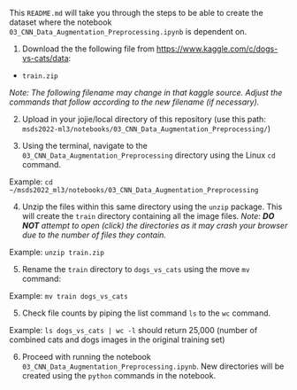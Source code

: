 This `README.md` will take you through the steps to be able to create the dataset where the notebook `03_CNN_Data_Augmentation_Preprocessing.ipynb` is dependent on.


1. Download the the following file from https://www.kaggle.com/c/dogs-vs-cats/data:

* `train.zip`

*Note: The following filename may change in that kaggle source. Adjust the commands that follow
according to the new filename (if necessary).*

2. Upload in your jojie/local directory of this repository (use this path: `msds2022-ml3/notebooks/03_CNN_Data_Augmentation_Preprocessing/`)

3. Using the terminal, navigate to the `03_CNN_Data_Augmentation_Preprocessing` directory using the Linux `cd` command.

Example: `cd ~/msds2022_ml3/notebooks/03_CNN_Data_Augmentation_Preprocessing`

4. Unzip the files within this same directory using the `unzip` package. This will create the `train` directory containing all the image files. *Note: **DO NOT** attempt to open (click) the directories as it may crash your browser due to the number of files they contain.*

Example: `unzip train.zip`

5. Rename the `train` directory to `dogs_vs_cats` using the move `mv` command:

Example: `mv train dogs_vs_cats`

5. Check file counts by piping the list command `ls` to the `wc` command.

Example: `ls dogs_vs_cats | wc -l` should return 25,000 (number of combined cats and dogs images in the original training set)

6. Proceed with running the notebook `03_CNN_Data_Augmentation_Preprocessing.ipynb`. New directories will be created using the `python` commands in the notebook.